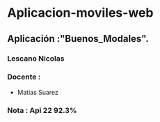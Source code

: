 
# Aplicacion-moviles-web

## Aplicación :"Buenos_Modales". 


### Lescano Nicolas


### Docente :
* Matias Suarez


### Nota : Api 22 92.3%
